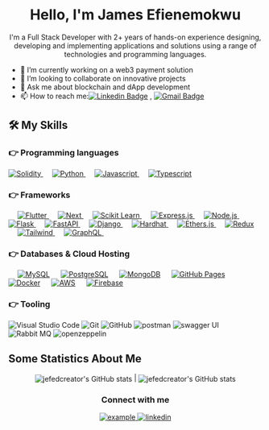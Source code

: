 <h1 align="center"> Hello, I'm James Efienemokwu</h1>
<p align="center">I'm a Full Stack Developer with 2+ years of hands-on experience designing, developing and implementing applications and solutions using a range of technologies and programming languages.</p>

- 🔭 I’m currently working on a web3 payment solution
- 👯 I’m looking to collaborate on innovative projects
- 💬 Ask me about blockchain and dApp development
- 📫 How to reach me:[![Linkedin Badge](https://img.shields.io/badge/-LinkedIn-blue?style=flat-square&logo=Linkedin&logoColor=white&link=)](https://www.linkedin.com/in/jefedcreator/)
  , [![Gmail Badge](https://img.shields.io/badge/-Gmail-c14438?style=flat-square&logo=Gmail&logoColor=white&link=mailto:shuklaraghav321.com)](mailto:jefiene77@gmail.com)

## 🛠️ My Skills

### 👉 Programming languages

<p align="left">
  <a href="https://soliditylang.org/">
    <img alt="Solidity" src="https://img.shields.io/badge/solidity-341E79?style=for-the-badge&logo=solidity&logoColor=white"/>
  </a>
&emsp;
<a href="https://python.org/">
    <img alt="Python" src="https://img.shields.io/badge/python-%2314354C.svg?style=for-the-badge&logo=python&logoColor=white"/>
  </a>
  &emsp;
<a href="https://developer.mozilla.org/en-US/docs/Web/JavaScript">
    <img alt="Javascript" src="https://img.shields.io/badge/javascript-F7DF1E?style=for-the-badge&logo=javascript&logoColor=white"/>
  </a>
  &emsp;
<a href="https://www.typescriptlang.org/">
    <img alt="Typescript" src="https://img.shields.io/badge/Typescript-3178C6?style=for-the-badge&logo=Typescript&logoColor=white"/>
  </a>

</p>

### 👉 Frameworks

<p align="left"> 
&emsp;
  <a href="https://reactjs.org/" target="_blank"> 
     <img alt="Flutter" src="https://img.shields.io/badge/react%20-%2320232a.svg?&style=for-the-badge&logo=react&logoColor=%2361DAFB">
   </a>
  &emsp; 
  <a href="https://nextjs.org/" target="_blank"> 
   <img alt="Next" src="https://img.shields.io/badge/next.js-000000?style=for-the-badge&logo=nextdotjs&logoColor=white">
  </a>   
  &emsp;
  <a href="https://reactnative.dev/" target="_blank">
    <img alt="Scikit Learn" src="https://img.shields.io/badge/react-native-61DAFB?style=for-the-badge&logo=react-native&logoColor=white">
  </a> 
   &emsp;
  <a href="https://expressjs.com/" target="_blank"> 
    <img alt="Express.js" src="https://img.shields.io/badge/Express.js-000000?style=for-the-badge&logo=express&logoColor=white"/>
  </a>
  &emsp;
  <a href="https://nodejs.org/" target="_blank"> 
    <img alt="Node.js" src="https://img.shields.io/badge/Node.js-339933?style=for-the-badge&logo=Node.js&logoColor=white"/>
  </a>
  &emsp;
  <a href="https://flask.palletsprojects.com/" target="_blank"> 
    <img alt="Flask" src="https://img.shields.io/badge/Flask-D32929?style=for-the-badge&logo=Flask&logoColor=white"/>
  </a>
  &emsp;
  <a href="https://fastapi.tiangolo.com/" target="_blank"> 
    <img alt="FastAPI" src="https://img.shields.io/badge/FastAPI-009688?style=for-the-badge&logo=FastAPI&logoColor=white"/>
  </a>
  &emsp;
  <a href="https://www.djangoproject.com/" target="_blank"> 
    <img alt="Django" src="https://img.shields.io/badge/Django-092E20?style=for-the-badge&logo=Django&logoColor=white"/>
  </a>
  &emsp;
  <a href="https://hardhat.org/" target="_blank"> 
    <img alt="Hardhat" src="https://img.shields.io/badge/Hardhat-523204?style=for-the-badge&logo=Hardhat&logoColor=white"/>
  </a>
  &emsp;
  <a href="https://docs.ethers.io/v5/" target="_blank"> 
    <img alt="Ethers.js" src="https://img.shields.io/badge/Ethers.js-3F51B5?style=for-the-badge&logo=Ethers.js&logoColor=white"/>
  </a>
  &emsp;
  <a href="https://redux.js.org/" target="_blank"> 
    <img alt="Redux" src="https://img.shields.io/badge/Redux-593D88?style=for-the-badge&logo=redux&logoColor=white"/>
  </a>
  &emsp;
  <a href="https://tailwindcss.com/" target="_blank"> 
    <img alt="Tailwind" src="https://img.shields.io/badge/Tailwind_CSS-38B2AC?style=for-the-badge&logo=tailwind-css&logoColor=white"/>
  </a>
  &emsp;
  <a href="https://graphql.org/" target="_blank"> 
    <img alt="GraphQL" src="https://img.shields.io/badge/GraphQl-E10098?style=for-the-badge&logo=graphql&logoColor=white"/>
  </a>
  &emsp;
</p>

### 👉 Databases & Cloud Hosting

<p align="left">
  &emsp;
    <a href="https://www.mysql.com/"><img alt="MySQL" src="https://img.shields.io/badge/MySQL-00000F?style=for-the-badge&logo=mysql&logoColor=white"></a>
  &emsp;
    <a href="https://www.postgresql.org/"><img alt="PostgreSQL" src="https://img.shields.io/badge/PostgreSQL-336791?style=for-the-badge&logo=PostgreSQL&logoColor=white"></a>
  &emsp;
    <a href="https://www.mongodb.com/"><img alt="MongoDB" src="https://img.shields.io/badge/MongoDB-419F59?style=for-the-badge&logo=MongoDB&logoColor=white"></a>
  &emsp;
    <a href="https://www.github.com"><img alt="GitHub Pages" src="https://img.shields.io/badge/GitHub-100000?style=for-the-badge&logo=github&logoColor=white"></a>
  &emsp;
    <a href="https://www.docker.com/"><img alt="Docker" src="https://img.shields.io/badge/Docker-2496ED?style=for-the-badge&logo=Docker&logoColor=white"></a>
  &emsp;
    <a href="https://aws.amazon.com/"><img alt="AWS" src="https://img.shields.io/badge/AWS-FF9900?style=for-the-badge&logo=AWS&logoColor=white"></a>
  &emsp;
<a href="https://firebase.google.com/"><img alt="Firebase" src ="https://img.shields.io/badge/firebase-ffca28?style=for-the-badge&logo=firebase&logoColor=black"></a>
 </p>

### 👉 Tooling

![Visual Studio Code](https://img.shields.io/badge/Visual%20Studio%20Code-0078d7.svg?style=for-the-badge&logo=visual-studio-code&logoColor=white)
![Git](https://img.shields.io/badge/git-%23F05033.svg?style=for-the-badge&logo=git&logoColor=white)
![GitHub](https://img.shields.io/badge/github-%23121011.svg?style=for-the-badge&logo=github&logoColor=white)
![postman](https://img.shields.io/badge/Postman-FF6C37?style=for-the-badge&logo=Postman&logoColor=white)
![swagger UI](https://img.shields.io/badge/Swagger_UI-%23FCC624?style=for-the-badge&logo=Swagger&logoColor=black)
![Rabbit MQ](https://img.shields.io/badge/rabbitmq-%23FF6600.svg?&style=for-the-badge&logo=rabbitmq&logoColor=white)
![openzeppelin](https://img.shields.io/badge/OpenZeppelin-%234B42F5?style=for-the-badge&logo=OpenZeppelin&logoColor=white)

## Some Statistics About Me
<div align="center">

<img align="center" src="https://github-readme-stats.vercel.app/api?username=jefedcreator&include_all_commits=true&count_private=true&show_owner=true&show_icons=true" alt="jefedcreator's GitHub stats" /> | <img align="center" src="https://github-readme-stats.vercel.app/api/top-langs/?username=jefedcreator&langs_count=7&layout=compact&hide_border=true" alt="jefedcreator's GitHub stats" />

</div>


<h3 align="center">Connect with me</h3>
<div style="margin-top:10px" align="center">
    <div>
        <a href="https://medium.com/@jefedcreator" target="_blank">
        <img src="https://img.shields.io/badge/medium-000000.svg?style=for-the-badge&logo=medium&logoColor=white" alt="example"/>
        </a>
        <a  href="https://www.linkedin.com/in/jefedcreator/" target="_blank">
        <img src="https://img.shields.io/badge/Linked%20In-0A66C2.svg?style=for-the-badge&logo=linkedin&logoColor=white" alt="linkedin"/>
        </a>
    </div>
</div>
